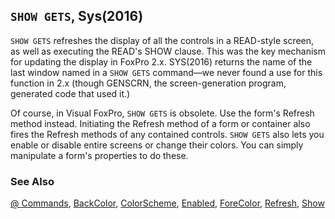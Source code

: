 ## `SHOW GETS`, Sys(2016)

`SHOW GETS` refreshes the display of all the controls in a READ-style screen, as well as executing the READ's SHOW clause. This was the key mechanism for updating the display in FoxPro 2.x. SYS(2016) returns the name of the last window named in a `SHOW GETS` command&mdash;we never found a use for this function in 2.x (though GENSCRN, the screen-generation program, generated code that used it.) 

Of course, in Visual FoxPro, `SHOW GETS` is obsolete. Use the form's Refresh method instead. Initiating the Refresh method of a form or container also fires the Refresh methods of any contained controls. `SHOW GETS` also lets you enable or disable entire screens or change their colors. You can simply manipulate a form's properties to do these.

### See Also

[@ Commands](s4g565.md), [BackColor](s4g335.md), [ColorScheme](s4g581.md), [Enabled](s4g360.md), [ForeColor](s4g335.md), [Refresh](s4g616.md), [Show](s4g601.md)